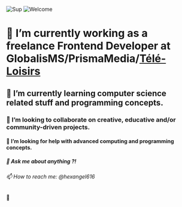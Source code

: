![Sup](https://creators-images.vice.com/content-images/contentimage/no-slug/226b15f69e6629cd5edc6edfa9901a43.jpg?crop=1xw:0.6464646464646465xh;center,center "sup")
![Welcome](https://i.pinimg.com/originals/5f/11/3d/5f113d0d66bf5a3ae36b49979ba9cf3c.gif "Welcome")

# 🔭 I’m currently working as a freelance Frontend Developer at GlobalisMS/PrismaMedia/[Télé-Loisirs](https://programme-tv.net)
## 🌱 I’m currently learning computer science related stuff and programming concepts. 
### 👯 I’m looking to collaborate on creative, educative and/or community-driven projects.
#### 🤔 I’m looking for help with advanced computing and programming concepts.
##### 💬 Ask me about anything ?!
###### 📫 How to reach me: @hexangel616

🍨
